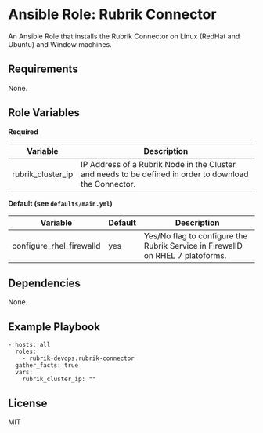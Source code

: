 Ansible Role: Rubrik Connector
=========

An Ansible Role that installs the Rubrik Connector on Linux (RedHat and Ubuntu) and Window machines.

Requirements
------------

None.

Role Variables
--------------

**Required**

| Variable  |  Description |
|---|---|
| rubrik_cluster_ip  | IP Address of a Rubrik Node in the Cluster and needs to be defined in order to download the Connector.  |

**Default (see `defaults/main.yml`)**

| Variable  |  Default | Description  |
|---|---|---|
| configure_rhel_firewalld  | yes  | Yes/No flag to configure the Rubrik Service in FirewallD on RHEL 7 platoforms.|

Dependencies
------------

None.

Example Playbook
----------------

    - hosts: all
      roles:
        - rubrik-devops.rubrik-connector
      gather_facts: true
      vars:
        rubrik_cluster_ip: ""


License
-------

MIT
